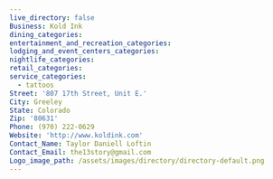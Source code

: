 ```yaml
---
live_directory: false
Business: Kold Ink
dining_categories:
entertainment_and_recreation_categories:
lodging_and_event_centers_categories:
nightlife_categories:
retail_categories:
service_categories:
  - tattoos
Street: '807 17th Street, Unit E.'
City: Greeley
State: Colorado
Zip: '80631'
Phone: (970) 222-0629
Website: 'http://www.koldink.com'
Contact_Name: Taylor Daniell Loftin
Contact_Email: the13story@gmail.com
Logo_image_path: /assets/images/directory/directory-default.png
---
```


